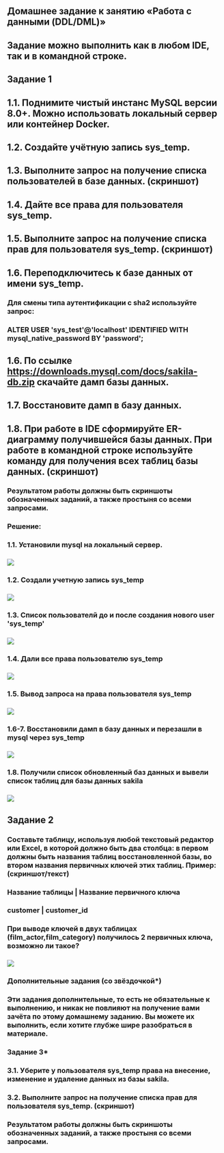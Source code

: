 ## Домашнее задание к занятию «Работа с данными (DDL/DML)»
### 
## Задание можно выполнить как в любом IDE, так и в командной строке.
### 
## Задание 1
## 1.1. Поднимите чистый инстанс MySQL версии 8.0+. Можно использовать локальный сервер или контейнер Docker.
### 
## 1.2. Создайте учётную запись sys_temp.
### 
## 1.3. Выполните запрос на получение списка пользователей в базе данных. (скриншот)
### 
## 1.4. Дайте все права для пользователя sys_temp.
### 
## 1.5. Выполните запрос на получение списка прав для пользователя sys_temp. (скриншот)
### 
## 1.6. Переподключитесь к базе данных от имени sys_temp.
### 
### Для смены типа аутентификации с sha2 используйте запрос:
### 
### ALTER USER 'sys_test'@'localhost' IDENTIFIED WITH mysql_native_password BY 'password';
## 1.6. По ссылке https://downloads.mysql.com/docs/sakila-db.zip скачайте дамп базы данных.
### 
## 1.7. Восстановите дамп в базу данных.
### 
## 1.8. При работе в IDE сформируйте ER-диаграмму получившейся базы данных. При работе в командной строке используйте команду для получения всех таблиц базы данных. (скриншот)
### 
### Результатом работы должны быть скриншоты обозначенных заданий, а также простыня со всеми запросами.
### 
### Решение:
### 1.1. Установили mysql на локальный сервер.
### ![](https://github.com/Berezhok/hw_BD2_mySQL/blob/main/img/mysqlversion.png)
### 1.2. Создали учетную запись sys_temp
### ![](https://github.com/Berezhok/hw_BD2_mySQL/blob/main/img/createUser.png)
### 1.3. Список пользователй до и после создания нового user 'sys_temp'
### ![](https://github.com/Berezhok/hw_BD2_mySQL/blob/main/img/spisokuser.png)
### 1.4. Дали все права пользователю sys_temp
### ![](https://github.com/Berezhok/hw_BD2_mySQL/blob/main/img/grantAll.png)
### 1.5. Вывод запроса на права пользователя sys_temp 
### ![](https://github.com/Berezhok/hw_BD2_mySQL/blob/main/img/grantssystemp.png)
### 1.6-7. Восстановили дамп в базу данных и перезашли в mysql через sys_temp 
### ![](https://github.com/Berezhok/hw_BD2_mySQL/blob/main/img/dumpInstall.png)
### 1.8. Получили список обновленный баз данных и вывели список таблиц для базы данных sakila
### ![](https://github.com/Berezhok/hw_BD2_mySQL/blob/main/img/showsakilatables.png)
### 
### 
### 
### 
## Задание 2
### Составьте таблицу, используя любой текстовый редактор или Excel, в которой должно быть два столбца: в первом должны быть названия таблиц восстановленной базы, во втором названия первичных ключей этих таблиц. Пример: (скриншот/текст)
### 
### Название таблицы | Название первичного ключа
### customer         | customer_id
###
### При выводе ключей в двух таблицах (film_actor,film_category) получилось 2 первичных ключа, возможно ли такое?
### ![](https://github.com/Berezhok/hw_BD2_mySQL/blob/main/img/primaryKey.png)
###



### Дополнительные задания (со звёздочкой*)
### Эти задания дополнительные, то есть не обязательные к выполнению, и никак не повлияют на получение вами зачёта по этому домашнему заданию. Вы можете их выполнить, если хотите глубже шире разобраться в материале.
### 
### Задание 3*
### 3.1. Уберите у пользователя sys_temp права на внесение, изменение и удаление данных из базы sakila.
### 
### 3.2. Выполните запрос на получение списка прав для пользователя sys_temp. (скриншот)
### 
### Результатом работы должны быть скриншоты обозначенных заданий, а также простыня со всеми запросами.
